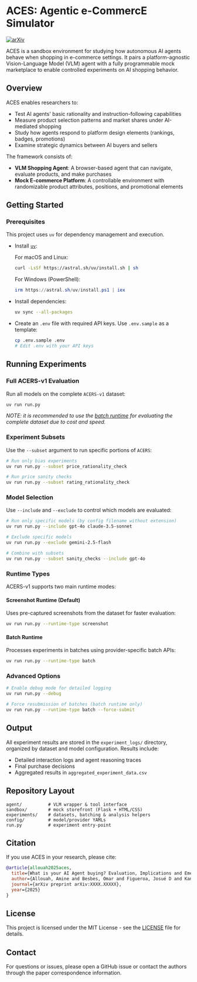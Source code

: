 # ACES: Agentic e-CommercE Simulator

[![arXiv](https://img.shields.io/badge/arXiv-XXXX.XXXXX-b31b1b.svg)](https://arxiv.org/abs/XXXX.XXXXX)

ACES is a sandbox environment for studying how autonomous AI agents behave when shopping in e-commerce settings. It pairs a platform-agnostic Vision-Language Model (VLM) agent with a fully programmable mock marketplace to enable controlled experiments on AI shopping behavior.

## Overview

ACES enables researchers to:
- Test AI agents' basic rationality and instruction-following capabilities
- Measure product selection patterns and market shares under AI-mediated shopping
- Study how agents respond to platform design elements (rankings, badges, promotions)
- Examine strategic dynamics between AI buyers and sellers

The framework consists of:
- **VLM Shopping Agent**: A browser-based agent that can navigate, evaluate products, and make purchases
- **Mock E-commerce Platform**: A controllable environment with randomizable product attributes, positions, and promotional elements

## Getting Started

### Prerequisites

This project uses `uv` for dependency management and execution.

- Install [`uv`](https://docs.astral.sh/uv/getting-started/installation/):
  
  For macOS and Linux:
  ```bash
  curl -LsSf https://astral.sh/uv/install.sh | sh
  ```
  
  For Windows (PowerShell):
  ```powershell
  irm https://astral.sh/uv/install.ps1 | iex
  ```
  
- Install dependencies:
  ```bash
  uv sync --all-packages
  ```

- Create an `.env` file with required API keys. Use `.env.sample` as a template:
  ```bash
  cp .env.sample .env
  # Edit .env with your API keys
  ```

## Running Experiments

### Full ACERS-v1 Evaluation

Run all models on the complete `ACERS-v1` dataset:
```bash
uv run run.py
```

_NOTE: it is recommended to use the [batch runtime](#batch-runtime) for evaluating the complete dataset due to cost and speed._

### Experiment Subsets

Use the `--subset` argument to run specific portions of `ACERS`:

```bash
# Run only bias experiments  
uv run run.py --subset price_rationality_check

# Run price sanity checks
uv run run.py --subset rating_rationality_check
```

### Model Selection

Use `--include` and `--exclude` to control which models are evaluated:

```bash
# Run only specific models (by config filename without extension)
uv run run.py --include gpt-4o claude-3.5-sonnet

# Exclude specific models
uv run run.py --exclude gemini-2.5-flash

# Combine with subsets
uv run run.py --subset sanity_checks --include gpt-4o
```

### Runtime Types

ACERS-v1 supports two main runtime modes:

#### Screenshot Runtime (Default)
Uses pre-captured screenshots from the dataset for faster evaluation:
```bash
uv run run.py --runtime-type screenshot
```

#### Batch Runtime
Processes experiments in batches using provider-specific batch APIs:
```bash
uv run run.py --runtime-type batch
```

### Advanced Options

```bash
# Enable debug mode for detailed logging
uv run run.py --debug

# Force resubmission of batches (batch runtime only)
uv run run.py --runtime-type batch --force-submit
```

## Output

All experiment results are stored in the `experiment_logs/` directory, organized by dataset and model configuration. Results include:
- Detailed interaction logs and agent reasoning traces  
- Final purchase decisions
- Aggregated results in `aggregated_experiment_data.csv`

## Repository Layout

```
agent/          # VLM wrapper & tool interface
sandbox/        # mock storefront (Flask + HTML/CSS)
experiments/    # datasets, batching & analysis helpers
config/         # model/provider YAMLs
run.py          # experiment entry‑point
```

## Citation

If you use ACES in your research, please cite:

```bibtex
@article{allouah2025aces,
  title={What is your AI Agent buying? Evaluation, Implications and Emerging Questions for Agentic e-Commerce},
  author={Allouah, Amine and Besbes, Omar and Figueroa, Josué D and Kanoria, Yash and Kumar, Akshit},
  journal={arXiv preprint arXiv:XXXX.XXXXX},
  year={2025}
}
```

## License

This project is licensed under the MIT License - see the [LICENSE](LICENSE) file for details.

## Contact

For questions or issues, please open a GitHub issue or contact the authors through the paper correspondence information.
